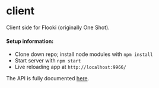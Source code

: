# client

Client side for Flooki (originally One Shot).

#### Setup information:
* Clone down repo; install node modules with `npm install`
* Start server with `npm start`
* Live reloading app at `http://localhost:9966/`

The API is fully documented [here](https://github.com/one-mile/server/blob/master/documentation.md).
